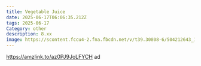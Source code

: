 ```yaml
---
title: Vegetable Juice
date: 2025-06-17T06:06:35.212Z
tags: 2025-06-17
Category: other
description: 8.xx
image: https://scontent.fccu4-2.fna.fbcdn.net/v/t39.30808-6/504212643_1868695513688888_2827874720953902774_n.jpg?stp=dst-jpg_p526x296_tt6&_nc_cat=109&ccb=1-7&_nc_sid=aa7b47&_nc_ohc=R-1akJI_bRMQ7kNvwG_9X-_&_nc_oc=Adl7zxWlMJCiYZ8xmTYAuj509pd4AxotMvcUGuPyb4JxxFN5leT4qdhgKg9Uv3-UYGI&_nc_zt=23&_nc_ht=scontent.fccu4-2.fna&_nc_gid=bApwpB_0hkvzelP3TYitAQ&oh=00_AfO1HoTXXc3ij6QFQxXXSbXDIHe9VOe6wrPUBsPuVGH6DA&oe=6856CE35
---
```

https://amzlink.to/az0PJ9JoLFYCH ad